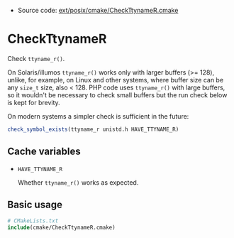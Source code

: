 <!-- This is auto-generated file. -->
* Source code: [ext/posix/cmake/CheckTtynameR.cmake](https://github.com/petk/php-build-system/blob/master/cmake/ext/posix/cmake/CheckTtynameR.cmake)

# CheckTtynameR

Check `ttyname_r()`.

On Solaris/illumos `ttyname_r()` works only with larger buffers (>= 128),
unlike, for example, on Linux and other systems, where buffer size can be any
`size_t` size, also < 128. PHP code uses `ttyname_r()` with large buffers, so it
wouldn't be necessary to check small buffers but the run check below is kept for
brevity.

On modern systems a simpler check is sufficient in the future:

```cmake
check_symbol_exists(ttyname_r unistd.h HAVE_TTYNAME_R)
```

## Cache variables

* `HAVE_TTYNAME_R`

  Whether `ttyname_r()` works as expected.

## Basic usage

```cmake
# CMakeLists.txt
include(cmake/CheckTtynameR.cmake)
```
